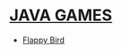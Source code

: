 # [JAVA GAMES](https://github.com/Leo-Galli/java-games)
- [Flappy Bird](https://github.com/Leo-Galli/java-games/tree/main/Flappy%20Bird)